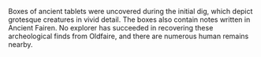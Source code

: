 Boxes of ancient tablets were uncovered during the initial dig, which depict grotesque creatures in vivid detail. The boxes also contain notes written in Ancient Fairen. No explorer has succeeded in recovering these archeological finds from Oldfaire, and there are numerous human remains nearby.